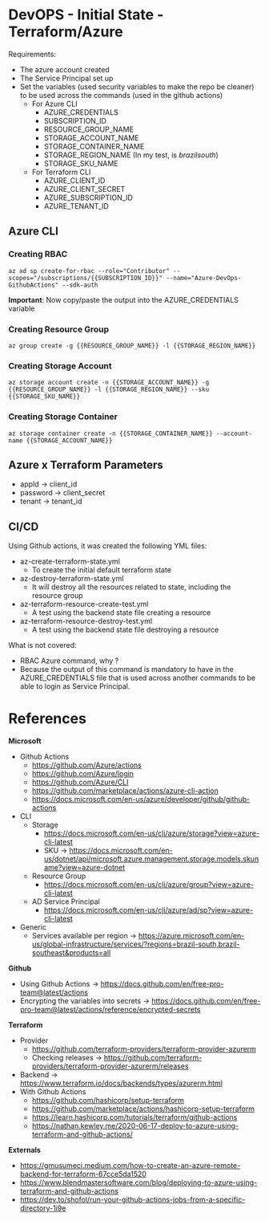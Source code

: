 # DevOPS - Initial State - Terraform/Azure

Requirements:

- The azure account created
- The Service Principal set up
- Set the variables (used security variables to make the repo be cleaner) to be used across the commands (used in the github actions)
  - For Azure CLI
    - AZURE_CREDENTIALS
    - SUBSCRIPTION_ID
    - RESOURCE_GROUP_NAME
    - STORAGE_ACCOUNT_NAME
    - STORAGE_CONTAINER_NAME
    - STORAGE_REGION_NAME (In my test, is *brazilsouth*)
    - STORAGE_SKU_NAME
  - For Terraform CLI
    - AZURE_CLIENT_ID
    - AZURE_CLIENT_SECRET
    - AZURE_SUBSCRIPTION_ID
    - AZURE_TENANT_ID

## Azure CLI

### Creating RBAC

`az ad sp create-for-rbac --role="Contributor" --scopes="/subscriptions/{{SUBSCRIPTION_ID}}" --name="Azure-DevOps-GithubActions" --sdk-auth`

**Important**: Now copy/paste the output into the AZURE_CREDENTIALS variable

### Creating Resource Group
`az group create -g {{RESOURCE_GROUP_NAME}} -l {{STORAGE_REGION_NAME}}`

### Creating Storage Account 
`az storage account create -n {{STORAGE_ACCOUNT_NAME}} -g {{RESOURCE_GROUP_NAME}} -l {{STORAGE_REGION_NAME}} --sku {{STORAGE_SKU_NAME}}`

### Creating Storage Container
`az storage container create -n {{STORAGE_CONTAINER_NAME}} --account-name {{STORAGE_ACCOUNT_NAME}}`

## Azure x Terraform Parameters

- appId → client_id 
- password → client_secret
- tenant → tenant_id

## CI/CD

Using Github actions, it was created the following YML files:

- az-create-terraform-state.yml
  - To create the initial default terraform state
- az-destroy-terraform-state.yml
  - It will destroy all the resources related to state, including the resource group
- az-terraform-resource-create-test.yml
  - A test using the backend state file creating a resource
- az-terraform-resource-destroy-test.yml
  - A test using the backend state file destroying a resource

What is not covered:

- RBAC Azure command, why ?
- Because the output of this command is mandatory to have in the AZURE_CREDENTIALS file that is used across another commands to be able to login as Service Principal.

# References

**Microsoft**

- Github Actions
  - https://github.com/Azure/actions
  - https://github.com/Azure/login
  - https://github.com/Azure/CLI
  - https://github.com/marketplace/actions/azure-cli-action
  - https://docs.microsoft.com/en-us/azure/developer/github/github-actions
- CLI
  - Storage
    - https://docs.microsoft.com/en-us/cli/azure/storage?view=azure-cli-latest
    - SKU -> https://docs.microsoft.com/en-us/dotnet/api/microsoft.azure.management.storage.models.skuname?view=azure-dotnet
  - Resource Group
    - https://docs.microsoft.com/en-us/cli/azure/group?view=azure-cli-latest
  - AD Service Principal
    - https://docs.microsoft.com/en-us/cli/azure/ad/sp?view=azure-cli-latest
- Generic
  - Services available per region -> https://azure.microsoft.com/en-us/global-infrastructure/services/?regions=brazil-south,brazil-southeast&products=all

**Github**

- Using Github Actions -> https://docs.github.com/en/free-pro-team@latest/actions
- Encrypting the variables into secrets -> https://docs.github.com/en/free-pro-team@latest/actions/reference/encrypted-secrets

**Terraform**

- Provider 
  - https://github.com/terraform-providers/terraform-provider-azurerm
  - Checking releases -> https://github.com/terraform-providers/terraform-provider-azurerm/releases
- Backend -> https://www.terraform.io/docs/backends/types/azurerm.html
- With Github Actions
  - https://github.com/hashicorp/setup-terraform
  - https://github.com/marketplace/actions/hashicorp-setup-terraform
  - https://learn.hashicorp.com/tutorials/terraform/github-actions
  - https://nathan.kewley.me/2020-06-17-deploy-to-azure-using-terraform-and-github-actions/

**Externals**

- https://gmusumeci.medium.com/how-to-create-an-azure-remote-backend-for-terraform-67cce5da1520
- https://www.blendmastersoftware.com/blog/deploying-to-azure-using-terraform-and-github-actions
- https://dev.to/shofol/run-your-github-actions-jobs-from-a-specific-directory-1i9e